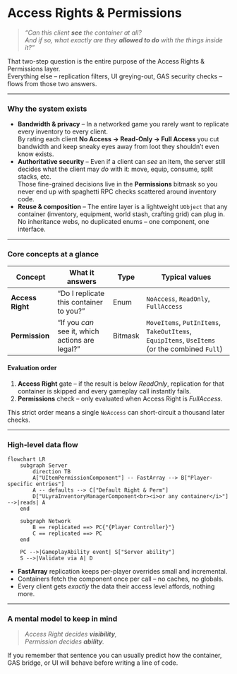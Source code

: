# Access Rights & Permissions

> _“Can this client **see** the container at all?_\
> _And if so, what exactly are they **allowed to do** with the things inside it?”_

That two-step question is the entire purpose of the Access Rights & Permissions layer.\
Everything else – replication filters, UI greying-out, GAS security checks – flows from those two answers.

***

### Why the system exists

* **Bandwidth & privacy** – In a networked game you rarely want to replicate every inventory to every client.\
  By rating each client **No Access → Read-Only → Full Access** you cut bandwidth and keep sneaky eyes away from loot they shouldn’t even know exists.
* **Authoritative security** – Even if a client can _see_ an item, the server still decides what the client may _do_ with it: move, equip, consume, split stacks, etc.\
  Those fine-grained decisions live in the **Permissions** bitmask so you never end up with spaghetti RPC checks scattered around inventory code.
* **Reuse & composition** – The entire layer is a lightweight `UObject` that any container (inventory, equipment, world stash, crafting grid) can plug in.\
  No inheritance webs, no duplicated enums – one component, one interface.

***

### Core concepts at a glance

| Concept          | What it answers                                 | Type    | Typical values                                                                               |
| ---------------- | ----------------------------------------------- | ------- | -------------------------------------------------------------------------------------------- |
| **Access Right** | “Do I replicate this container to you?”         | Enum    | `NoAccess`, `ReadOnly`, `FullAccess`                                                         |
| **Permission**   | “If you _can_ see it, which actions are legal?” | Bitmask | `MoveItems`, `PutInItems`, `TakeOutItems`, `EquipItems`, `UseItems` (or the combined `Full`) |

#### Evaluation order

1. **Access Right** gate – if the result is below _ReadOnly_, replication for that container is skipped and every gameplay call instantly fails.
2. **Permissions** check – only evaluated when Access Right is _FullAccess_.

This strict order means a single `NoAccess` can short-circuit a thousand later checks.

***

### High-level data flow

```mermaid
flowchart LR
    subgraph Server
        direction TB
        A["UItemPermissionComponent"] -- FastArray --> B["Player-specific entries"]
        A -- defaults --> C["Default Right & Perm"]
        D["ULyraInventoryManagerComponent<br><i>or any container</i>"] -->|reads| A
    end

    subgraph Network
        B == replicated ==> PC{"{Player Controller}"}
        C == replicated ==> PC
    end

    PC -->|GameplayAbility event| S["Server ability"]
    S -->|Validate via A| D
```

* **FastArray** replication keeps per-player overrides small and incremental.
* Containers fetch the component once per call – no caches, no globals.
* Every client gets _exactly_ the data their access level affords, nothing more.

***

### A mental model to keep in mind

> _Access Right decides **visibility**,_\
> _Permission decides **ability**._

If you remember that sentence you can usually predict how the container, GAS bridge, or UI will behave before writing a line of code.
